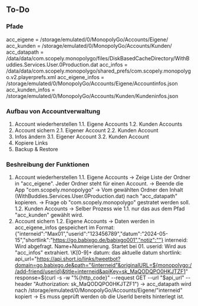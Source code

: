 ## To-Do

### Pfade
acc_eigene = /storage/emulated/0/MonopolyGo/Accounts/Eigene/
acc_kunden = /storage/emulated/0/MonopolyGo/Accounts/Kunden/
acc_datapath = /data/data/com.scopely.monopolygo/files/DiskBasedCacheDirectory/WithBuddies.Services.User.0Production.dat
acc_infos = /data/data/com.scopely.monopolygo/shared_prefs/com.scopely.monopolygo.v2.playerprefs.xml
acc_eigene_infos = /storage/emulated/0/MonopolyGo/Accounts/Eigene/Accountinfos.json
acc_kunden_infos = /storage/emulated/0/MonopolyGo/Accounts/Kunden/Kundeninfos.json

### Aufbau von Accountverwaltung
1. Account wiederherstellen
	1.1. Eigene Accounts
	1.2. Kunden Accounts
2. Account sichern
	2.1. Eigener Account
	2.2. Kunden Account
3. Infos ändern
	3.1. Eigener Account
	3.2. Kunden Account
4. Kopiere Links
5. Backup & Restore

### Beshreibung der Funktionen
1. Account wiederherstellen
	1.1. Eigene Accounts
		-> Zeige Liste der Ordner in "acc_eigene". Jeder Ordner steht für einen Account.
		-> Beende die App "com.scopely.monopolygo"
		-> Vom gewählten Ordner den Inhalt (WithBuddies.Services.User.0Production.dat) nach "acc_datapath" kopieren.
		-> Frage ob "com.scopely.monopolygo" gestratet werden soll.
	1.2. Kunden Accounts
		-> Selber Prozess wie 1.1. nur das aus dem Pfad "acc_kunden" gewählt wird.
2. Account sichern
	1.2. Eigene Accounts
		-> Daten werden in acc_eigene_infos gespeichert im Format:
{"interneid":"Max01","userid":"123456789","datum":"2024-05-15","shortlink":"https://go.babixgo.de/babixgo001","notiz":""}
		interneid: Wird abgefragt. Name+Nummerierung. Startet bei 01.
		userid: Wird aus "acc_infos" extrahiert. <string name="Scopely.Attribution.UserId">\K[0-9]+
		datum: das aktuelle datum 
		shortlink: api_url="https://api.short.io/links/tweetbot?domain=go.babixgo.de&path="§interneid"&originalURL=${monopolygo://add-friend/userid}&title=interneid&apiKey=sk_MaQODQPO0HKJTZF1"
response=$(curl -s -w "%{http_code}" --request GET --url "$api_url" --header "Authorization: sk_MaQODQPO0HKJTZF1")
		-> acc_datapath wird nach  /storage/emulated/0/MonopolyGo/Accounts/Eigene/"interneid" kopiert
		-> Es muss geprüft werden ob die UserId bereits hinterlegt ist. 